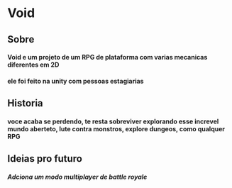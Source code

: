 # Void
## Sobre
#### Void e um projeto de um RPG de plataforma com varias mecanicas diferentes em 2D
#### ele foi feito na unity com pessoas estagiarias
## Historia
#### voce acaba se perdendo, te resta sobreviver explorando esse increvel mundo aberteto, lute contra monstros, explore dungeos, como qualquer RPG
## Ideias pro futuro
##### Adciona um modo multiplayer de battle royale
